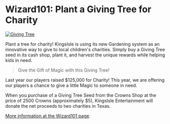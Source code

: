 # Wizard101: Plant a Giving Tree for Charity

[![](http://westkarana.com/wp-content/uploads/2010/12/givingtree.gif "Giving Tree")](http://westkarana.com/wp-content/uploads/2010/12/givingtree.gif)

Plant a tree for charity! KingsIsle is using its new Gardening system as an innovative way to give to local children's charities. Simply buy a Giving Tree seed in its cash shop, plant it, and harvest the unique rewards while helping kids in need.
 

> Give the Gift of Magic with this Giving Tree!

Last year our players raised $125,000 for Charity! This year, we are offering our players a chance to give a little Magic to someone in need. 

When you purchase of a Giving Tree Seed from the Crowns Shop at the price of 2500 Crowns (approximately $5), KingsIsle Entertainment will donate the net proceeds to two charities in Texas.



[More information at the Wizard101 page](https://www.wizard101.com/game/givemagic).


